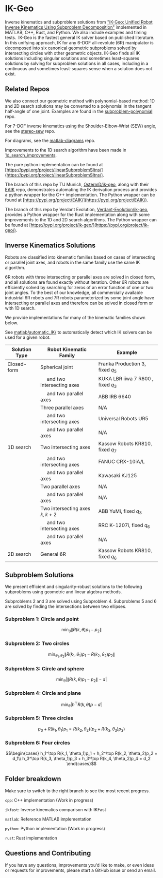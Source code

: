 # IK-Geo
Inverse kinematics and subproblem solutions from ["IK-Geo: Unified Robot Inverse Kinematics Using Subproblem Decomposition"](https://arxiv.org/abs/2211.05737) implemented in MATLAB, C++, Rust, and Python. We also include examples and timing tests.  IK-Geo is the fastest general IK solver based on published literature. In this unifying approach, IK for any 6-DOF all-revolute (6R) manipulator is decomposed into six canonical geometric subproblems solved by intersecting circles with other geometric objects. IK-Geo finds all IK solutions including singular solutions and sometimes least-squares solutions by solving for subproblem solutions in all cases, including in a continuous and sometimes least-squares sense when a solution does not exist.

## Related Repos

We also connect our geometric method with polynomial-based method: 1D and 2D search solutions may be converted to a polynomial in the tangent half-angle of one joint. Examples are found in the [subproblem-polynomial](https://github.com/rpiRobotics/subproblem-polynomial) repo.

For 7-DOF inverse kinematics using the Shoulder-Elbow-Wrist (SEW) angle, see the [stereo-sew](https://github.com/rpiRobotics/stereo-sew) repo.

For diagrams, see the [matlab-diagrams](https://github.com/aelias36/matlab-diagrams) repo.

Improvements to the 1D search algorithm have been made in [1d_search_improvements](https://github.com/rpiRobotics/1d_search_improvements).

The pure python implementation can be found at [https://pypi.org/project/linearSubproblemSltns/](https://pypi.org/project/linearSubproblemSltns/).

The branch of this repo by TU Munich, [OstermD/ik-geo](https://github.com/OstermD/ik-geo), along with their [EAIK](https://github.com/OstermD/EAIK) repo, demonstrates automating the IK derivation process and provides a python wrapper for the C++ implementation. The Python wrapper can be found at [https://pypi.org/project/EAIK/](https://pypi.org/project/EAIK/).

The branch of this repo by Verdant Evolution, [Verdant-Evolution/ik-geo](https://github.com/Verdant-Evolution/ik-geo), provides a Python wrapper for the Rust implementation along with some improvements to the 1D and 2D search algorithms. The Python wrapper can be found at [https://pypi.org/project/ik-geo/](https://pypi.org/project/ik-geo/).

## Inverse Kinematics Solutions
Robots are classified into kinematic families based on cases of intersecting or parallel joint axes, and robots in the same family use the same IK algorithm.

6R robots with three intersecting or parallel axes are solved in closed form, and all solutions are found exactly without iteration. Other 6R robots are efficiently solved by searching for zeros of an error function of one or two joint angles. To the best of our knowledge, all commercially available industrial 6R robots and 7R robots parameterized by some joint angle have intersecting or parallel axes and therefore can be solved in closed form or with 1D search.

We provide implementations for many of the kinematic families shown below.

See [matlab/automatic_IK/](matlab/automatic_IK/) to automatically detect which IK solvers can be used for a given robot.


| Solution Type | Robot Kinematic Family                             | Example                            |
| ------------- | -------------------------------------------------- | ---------------------------------- |
| Closed-form   | Spherical joint                                    | Franka Production 3, fixed $q_5$   |
|               | &nbsp;&nbsp;&nbsp;&nbsp; and two intersecting axes | KUKA LBR iiwa 7 R800 , fixed $q_3$ |
|               | &nbsp;&nbsp;&nbsp;&nbsp; and two parallel axes     | ABB IRB 6640                       |
|               | Three parallel axes                                | N/A                                |
|               | &nbsp;&nbsp;&nbsp;&nbsp; and two intersecting axes | Universal Robots UR5               |
|               | &nbsp;&nbsp;&nbsp;&nbsp; and two parallel axes     | N/A                                |
| 1D search     | Two intersecting axes                              | Kassow Robots KR810, fixed $q_7$   |
|               | &nbsp;&nbsp;&nbsp;&nbsp; and two intersecting axes | FANUC CRX-10iA/L                   |
|               | &nbsp;&nbsp;&nbsp;&nbsp; and two parallel axes     | Kawasaki KJ125                     |
|               | Two parallel axes                                  | N/A                                |
|               | &nbsp;&nbsp;&nbsp;&nbsp; and two parallel axes     | N/A                                |
|               | Two intersecting axes $k, k+2$                     | ABB YuMi, fixed $q_3$              |
|               | &nbsp;&nbsp;&nbsp;&nbsp; and two intersecting axes | RRC K-1207i, fixed $q_6$           |
|               | &nbsp;&nbsp;&nbsp;&nbsp; and two parallel axes     | N/A                                |
| 2D search     | General 6R                                         | Kassow Robots KR810, fixed $q_6$   |

## Subproblem Solutions
We present efficient and singularity-robust solutions to the following subproblems using geometric and linear algebra methods.

Subproblems 2 and 3 are solved using Subproblem 4. Subproblems 5 and 6 are solved by finding the intersections between two ellipses.

### Subproblem 1: Circle and point

$$\min_\theta \lVert R(k,\theta)p_1 - p_2\rVert$$

### Subproblem 2: Two circles

$$\min_{\theta_1,\theta_2} \lVert R(k_1,\theta_1)p_1 - R(k_2,\theta_2)p_2\rVert$$

### Subproblem 3: Circle and sphere

$$\min_\theta \lvert \lVert R(k,\theta)p_1-p_2\rVert-d\rvert$$

### Subproblem 4: Circle and plane

$$\min_\theta \lvert h^\top R(k,\theta)p -d \rvert$$

### Subproblem 5: Three circles

$$ p_0 + R(k_1,\theta_1)p_1=
 R(k_2,\theta_2)(p_2+ R(k_3,\theta_3)p_3)$$

### Subproblem 6: Four circles

$$\begin{cases}
    h_1^\top R(k_1, \theta_1)p_1 + h_2^\top R(k_2, \theta_2)p_2 = d_1\\
    h_3^\top R(k_3, \theta_1)p_3 + h_3^\top R(k_4, \theta_2)p_4 = d_2
\end{cases}$$

## Folder breakdown
Make sure to switch to the right branch to see the most recent progress.

`cpp`: C++ implementation (Work in progress)

`ikfast`: Inverse kinematics comparison with IKFast

`matlab`: Reference MATLAB implementation

`python`: Python implementation (Work in progress)

`rust`: Rust implementation

## Questions and Contributing
If you have any questions, improvements you'd like to make, or even ideas or requests for improvements, please start a GitHub issue or send an email. 
